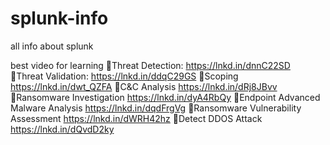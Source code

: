 # splunk-info
all info about splunk 

best video for learning 
🔹️Threat Detection:
https://lnkd.in/dnnC22SD
🔹️Threat Validation:
https://lnkd.in/ddqC29GS
🔹️Scoping
https://lnkd.in/dwt_QZFA
🔹️C&C Analysis
https://lnkd.in/dRj8JBvv
🔹️Ransomware Investigation
https://lnkd.in/dyA4RbQy
🔹️Endpoint Advanced Malware Analysis
https://lnkd.in/dqdFrgVg
🔹️Ransomware Vulnerability Assessment
https://lnkd.in/dWRH42hz
🔹️Detect DDOS Attack
https://lnkd.in/dQvdD2ky
